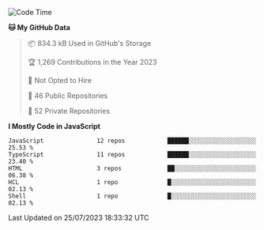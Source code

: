 <!--START_SECTION:waka-->
![Code Time](http://img.shields.io/badge/Code%20Time-3%2C190%20hrs%2027%20mins-blue)

**🐱 My GitHub Data** 

> 📦 834.3 kB Used in GitHub's Storage 
 > 
> 🏆 1,269 Contributions in the Year 2023
 > 
> 🚫 Not Opted to Hire
 > 
> 📜 46 Public Repositories 
 > 
> 🔑 52 Private Repositories 
 > 
**I Mostly Code in JavaScript** 

```text
JavaScript               12 repos            ██████░░░░░░░░░░░░░░░░░░░   25.53 % 
TypeScript               11 repos            ██████░░░░░░░░░░░░░░░░░░░   23.40 % 
HTML                     3 repos             ██░░░░░░░░░░░░░░░░░░░░░░░   06.38 % 
HCL                      1 repo              █░░░░░░░░░░░░░░░░░░░░░░░░   02.13 % 
Shell                    1 repo              █░░░░░░░░░░░░░░░░░░░░░░░░   02.13 % 
```




 Last Updated on 25/07/2023 18:33:32 UTC
<!--END_SECTION:waka-->


